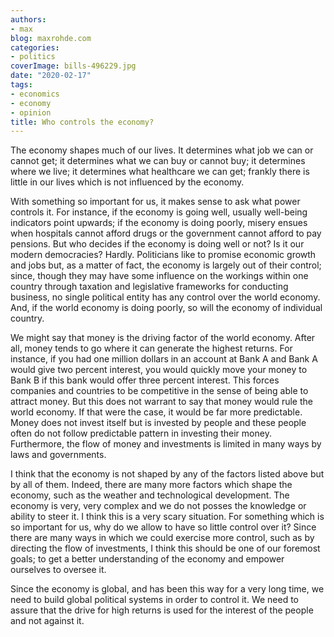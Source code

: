```yaml
---
authors:
- max
blog: maxrohde.com
categories:
- politics
coverImage: bills-496229.jpg
date: "2020-02-17"
tags:
- economics
- economy
- opinion
title: Who controls the economy?
---
```


The economy shapes much of our lives. It determines what job we can or cannot get; it determines what we can buy or cannot buy; it determines where we live; it determines what healthcare we can get; frankly there is little in our lives which is not influenced by the economy.

With something so important for us, it makes sense to ask what power controls it. For instance, if the economy is going well, usually well-being indicators point upwards; if the economy is doing poorly, misery ensues when hospitals cannot afford drugs or the government cannot afford to pay pensions. But who decides if the economy is doing well or not? Is it our modern democracies? Hardly. Politicians like to promise economic growth and jobs but, as a matter of fact, the economy is largely out of their control; since, though they may have some influence on the workings within one country through taxation and legislative frameworks for conducting business, no single political entity has any control over the world economy. And, if the world economy is doing poorly, so will the economy of individual country.

We might say that money is the driving factor of the world economy. After all, money tends to go where it can generate the highest returns. For instance, if you had one million dollars in an account at Bank A and Bank A would give two percent interest, you would quickly move your money to Bank B if this bank would offer three percent interest. This forces companies and countries to be competitive in the sense of being able to attract money. But this does not warrant to say that money would rule the world economy. If that were the case, it would be far more predictable. Money does not invest itself but is invested by people and these people often do not follow predictable pattern in investing their money. Furthermore, the flow of money and investments is limited in many ways by laws and governments.

I think that the economy is not shaped by any of the factors listed above but by all of them. Indeed, there are many more factors which shape the economy, such as the weather and technological development. The economy is very, very complex and we do not posses the knowledge or ability to steer it. I think this is a very scary situation. For something which is so important for us, why do we allow to have so little control over it? Since there are many ways in which we could exercise more control, such as by directing the flow of investments, I think this should be one of our foremost goals; to get a better understanding of the economy and empower ourselves to oversee it.

Since the economy is global, and has been this way for a very long time, we need to build global political systems in order to control it. We need to assure that the drive for high returns is used for the interest of the people and not against it.
